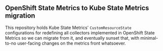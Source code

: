 ## OpenShift State Metrics to Kube State Metrics migration

This repository holds Kube State Metrics' `CustomResourceState`
configurations for redefining all collectors implemented in
OpenShift State Metrics so we can migrate from it, and
eventually sunset that, with minimal-to-no user-facing changes
on the metrics front whatsoever.
